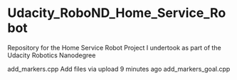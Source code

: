# Udacity_RoboND_Home_Service_Robot
Repository for the Home Service Robot Project I undertook as part of the Udacity Robotics Nanodegree

add_markers.cpp 	Add files via upload 	9 minutes ago
	add_markers_goal.cpp
  

